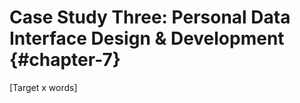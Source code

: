 Case Study Three: Personal Data Interface Design & Development {#chapter-7}
=======================
[Target x words]
